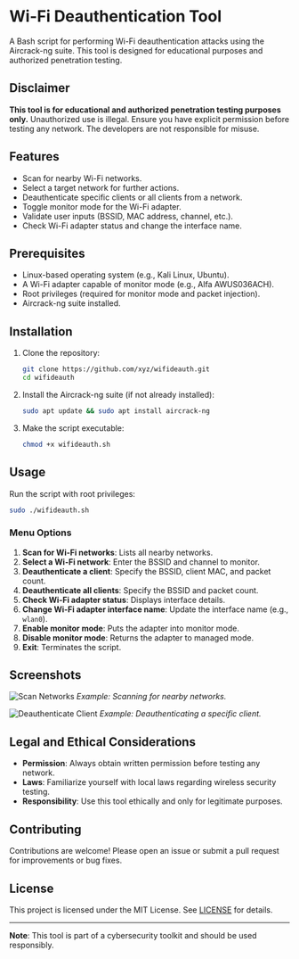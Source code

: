 # Wi-Fi Deauthentication Tool

A Bash script for performing Wi-Fi deauthentication attacks using the Aircrack-ng suite. This tool is designed for educational purposes and authorized penetration testing.

## Disclaimer
**This tool is for educational and authorized penetration testing purposes only.** Unauthorized use is illegal. Ensure you have explicit permission before testing any network. The developers are not responsible for misuse.

## Features
- Scan for nearby Wi-Fi networks.
- Select a target network for further actions.
- Deauthenticate specific clients or all clients from a network.
- Toggle monitor mode for the Wi-Fi adapter.
- Validate user inputs (BSSID, MAC address, channel, etc.).
- Check Wi-Fi adapter status and change the interface name.

## Prerequisites
- Linux-based operating system (e.g., Kali Linux, Ubuntu).
- A Wi-Fi adapter capable of monitor mode (e.g., Alfa AWUS036ACH).
- Root privileges (required for monitor mode and packet injection).
- Aircrack-ng suite installed.

## Installation
1. Clone the repository:
   ```bash
   git clone https://github.com/xyz/wifideauth.git
   cd wifideauth
   ```

2. Install the Aircrack-ng suite (if not already installed):
   ```bash
   sudo apt update && sudo apt install aircrack-ng
   ```

3. Make the script executable:
   ```bash
   chmod +x wifideauth.sh
   ```

## Usage
Run the script with root privileges:
```bash
sudo ./wifideauth.sh
```

### Menu Options
1. **Scan for Wi-Fi networks**: Lists all nearby networks.
2. **Select a Wi-Fi network**: Enter the BSSID and channel to monitor.
3. **Deauthenticate a client**: Specify the BSSID, client MAC, and packet count.
4. **Deauthenticate all clients**: Specify the BSSID and packet count.
5. **Check Wi-Fi adapter status**: Displays interface details.
6. **Change Wi-Fi adapter interface name**: Update the interface name (e.g., `wlan0`).
7. **Enable monitor mode**: Puts the adapter into monitor mode.
8. **Disable monitor mode**: Returns the adapter to managed mode.
9. **Exit**: Terminates the script.

## Screenshots
![Scan Networks](screenshots/scan.png)
*Example: Scanning for nearby networks.*

![Deauthenticate Client](screenshots/deauth.png)
*Example: Deauthenticating a specific client.*

## Legal and Ethical Considerations
- **Permission**: Always obtain written permission before testing any network.
- **Laws**: Familiarize yourself with local laws regarding wireless security testing.
- **Responsibility**: Use this tool ethically and only for legitimate purposes.

## Contributing
Contributions are welcome! Please open an issue or submit a pull request for improvements or bug fixes.

## License
This project is licensed under the MIT License. See [LICENSE](LICENSE) for details.

---

**Note**: This tool is part of a cybersecurity toolkit and should be used responsibly.

